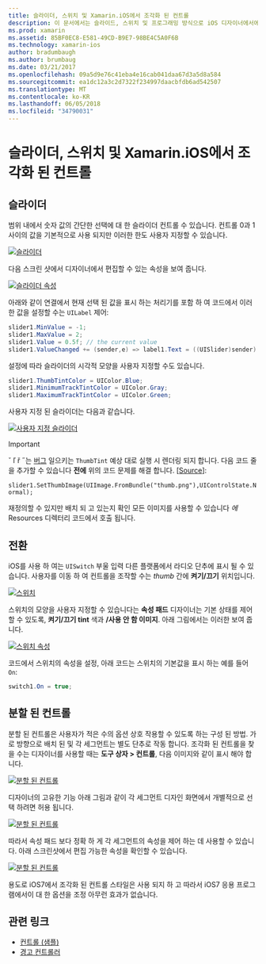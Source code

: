 ```yaml
---
title: 슬라이더, 스위치 및 Xamarin.iOS에서 조각화 된 컨트롤
description: 이 문서에서는 슬라이드, 스위치 및 프로그래밍 방식으로 iOS 디자이너에서에서 작업 하는 방법을 설명 하는 Xamarin.iOS에서 조각화 된 컨트롤에 설명 합니다.
ms.prod: xamarin
ms.assetid: 85BF0EC8-E581-49CD-B9E7-98BE4C5A0F6B
ms.technology: xamarin-ios
author: bradumbaugh
ms.author: brumbaug
ms.date: 03/21/2017
ms.openlocfilehash: 09a5d9e76c41eba4e16cab041daa67d3a5d8a584
ms.sourcegitcommit: ea1dc12a3c2d7322f234997daacbfdb6ad542507
ms.translationtype: MT
ms.contentlocale: ko-KR
ms.lasthandoff: 06/05/2018
ms.locfileid: "34790031"
---
```

# <a name="sliders-switches-and-segmented-controls-in-xamarinios"></a>슬라이더, 스위치 및 Xamarin.iOS에서 조각화 된 컨트롤

<a name="Sliders" />

## <a name="sliders"></a>슬라이더

범위 내에서 숫자 값의 간단한 선택에 대 한 슬라이더 컨트롤 수 있습니다. 컨트롤 0과 1 사이의 값을 기본적으로 사용 되지만 이러한 한도 사용자 지정할 수 있습니다.

 [![](slider-switch-segmented-controls-images/image25a.png "슬라이더")](slider-switch-segmented-controls-images/image25a.png#lightbox)

다음 스크린 샷에서 디자이너에서 편집할 수 있는 속성을 보여 줍니다.

 [![](slider-switch-segmented-controls-images/image26a.png "슬라이더 속성")](slider-switch-segmented-controls-images/image25a.png#lightbox)

아래와 같이 연결에서 현재 선택 된 값을 표시 하는 처리기를 포함 하 여 코드에서 이러한 값을 설정할 수는 `UILabel` 제어:

```csharp
slider1.MinValue = -1;
slider1.MaxValue = 2;
slider1.Value = 0.5f; // the current value
slider1.ValueChanged += (sender,e) => label1.Text = ((UISlider)sender).Value.ToString ();
```

설정에 따라 슬라이더의 시각적 모양을 사용자 지정할 수도 있습니다.

```csharp
slider1.ThumbTintColor = UIColor.Blue;
slider1.MinimumTrackTintColor = UIColor.Gray;
slider1.MaximumTrackTintColor = UIColor.Green;
```

사용자 지정 된 슬라이더는 다음과 같습니다.

 [![](slider-switch-segmented-controls-images/image27a.png "사용자 지정 슬라이더")](slider-switch-segmented-controls-images/image28a.png#lightbox)

> [!IMPORTANT]
> ˇ ľ ř ˝는 [버그](http://stackoverflow.com/a/19496179) 일으키는 `ThumbTint` 예상 대로 실행 시 렌더링 되지 합니다. 다음 코드 줄을 추가할 수 있습니다 **전에** 위의 코드 문제를 해결 합니다. [[Source](http://stackoverflow.com/a/21396794)]:
>
> `slider1.SetThumbImage(UIImage.FromBundle("thumb.png"),UIControlState.Normal);`
> 
> 재정의할 수 있지만 배치 되 고 있는지 확인 모든 이미지를 사용할 수 있습니다 _에_ Resources 디렉터리 코드에서 호출 됩니다.

<a name="Switch" />

## <a name="switch"></a>전환

iOS를 사용 하 여는 `UISwitch` 부울 입력 다른 플랫폼에서 라디오 단추에 표시 될 수 있습니다. 사용자를 이동 하 여 컨트롤을 조작할 수는 *thumb* 간에 **켜기/끄기** 위치입니다.

 [![](slider-switch-segmented-controls-images/image28a.png "스위치")](slider-switch-segmented-controls-images/image28a.png#lightbox)

스위치의 모양을 사용자 지정할 수 있습니다는 **속성 패드** 디자이너는 기본 상태를 제어할 수 있도록, **켜기/끄기 tint** 색과   **/사용 안 함 이미지**. 아래 그림에서는 이러한 보여 줍니다.

 [![](slider-switch-segmented-controls-images/image29a.png "스위치 속성")](slider-switch-segmented-controls-images/image29a.png#lightbox)

코드에서 스위치의 속성을 설정, 아래 코드는 스위치의 기본값을 표시 하는 예를 들어 `On`:

```csharp
switch1.On = true;
```

 <a name="Segmented_Controls" />


## <a name="segmented-controls"></a>분할 된 컨트롤

분할 된 컨트롤은 사용자가 적은 수의 옵션 상호 작용할 수 있도록 하는 구성 된 방법. 가로 방향으로 배치 된 및 각 세그먼트는 별도 단추로 작동 합니다. 조각화 된 컨트롤을 찾을 수는 디자이너를 사용할 때는 **도구 상자 > 컨트롤**, 다음 이미지와 같이 표시 해야 합니다.

 [![](slider-switch-segmented-controls-images/segmentedcontrol.png "분할 된 컨트롤")](slider-switch-segmented-controls-images/segmentedcontrol.png#lightbox)

디자이너의 고유한 기능 아래 그림과 같이 각 세그먼트 디자인 화면에서 개별적으로 선택 하려면 허용 됩니다.

 [![](slider-switch-segmented-controls-images/segmentedcontrolselection.png "분할 된 컨트롤")](slider-switch-segmented-controls-images/segmentedcontrolselection.png#lightbox)

따라서 속성 패드 보다 정확 하 게 각 세그먼트의 속성을 제어 하는 데 사용할 수 있습니다. 아래 스크린샷에서 편집 가능한 속성을 확인할 수 있습니다.

 [![](slider-switch-segmented-controls-images/segmentedcontrolproperties.png "분할 된 컨트롤")](slider-switch-segmented-controls-images/segmentedcontrolproperties.png#lightbox)

용도로 iOS7에서 조각화 된 컨트롤 스타일은 사용 되지 하 고 따라서 iOS7 응용 프로그램에서이 대 한 옵션을 조정 아무런 효과가 없습니다.

## <a name="related-links"></a>관련 링크

- [컨트롤 (샘플)](https://developer.xamarin.com/samples/Controls/)
- [경고 컨트롤러](https://developer.xamarin.com/recipes/ios/standard_controls/alertcontroller/)
